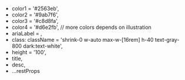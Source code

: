 - color1 = '#2563eb',
- color2 = '#9ab7f6',
- color3 = '#c8d8fa',
- color4 = '#d6e2fb',
// more colors depends on illustration
- ariaLabel = <file name>,
- class: className = 'shrink-0 w-auto max-w-[16rem] h-40 text-gray-800 dark:text-white',
- height = '100',
- title, 
- desc,
- ...restProps